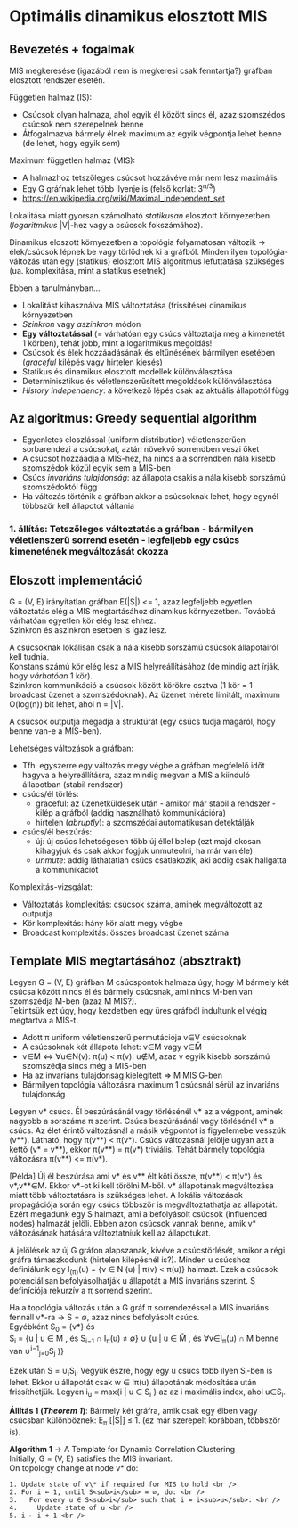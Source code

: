 # Optimális dinamikus elosztott MIS

## Bevezetés + fogalmak

MIS megkeresése (igazából nem is megkeresi csak fenntartja?) gráfban elosztott rendszer esetén. <br />

Független halmaz (IS):
  - Csúcsok olyan halmaza, ahol egyik él között sincs él, azaz szomszédos csúcsok nem szerepelnek benne
  - Átfogalmazva bármely élnek maximum az egyik végpontja lehet benne (de lehet, hogy egyik sem)

Maximum független halmaz (MIS):
  - A halmazhoz tetszőleges csúcsot hozzávéve már nem lesz maximális
  - Egy G gráfnak lehet több ilyenje is (felső korlát: 3<sup>n/3</sup>)
  - https://en.wikipedia.org/wiki/Maximal_independent_set

Lokalitása miatt gyorsan számolható *statikusan* elosztott környezetben (*logaritmikus* |V|-hez vagy a csúcsok fokszámához). <br />

Dinamikus eloszott környezetben a topológia folyamatosan változik -> élek/csúcsok lépnek be vagy törlődnek ki a gráfból. Minden ilyen topológia-változás után egy (statikus) elosztott MIS algoritmus lefuttatása szükséges (ua. komplexitása, mint a statikus esetnek) <br />

Ebben a tanulmányban...
  - Lokalitást kihasználva MIS változtatása (frissítése) dinamikus környezetben
  - *Szinkron* vagy *aszinkron* módon
  - **Egy változtatással** (= várhatóan egy csúcs változtatja meg a kimenetét 1 körben), tehát jobb, mint a logaritmikus megoldás!
  - Csúcsok és élek hozzáadásának és eltűnésének bármilyen esetében (*graceful* kilépés vagy hirtelen kiesés)
  - Statikus és dinamikus elosztott modellek különválasztása
  - Determinisztikus és véletlenszerűsített megoldások különválasztása
  - *History independency*: a következő lépés csak az aktuális állapottól függ

## Az algoritmus: Greedy sequential algorithm
  - Egyenletes eloszlással (uniform distribution) véletlenszerűen sorbarendezi a csúcsokat, aztán növekvő sorrendben veszi őket
  - A csúcsot hozzáadja a MIS-hez, ha nincs a a sorrendben nála kisebb szomszédok közül egyik sem a MIS-ben
  - Csúcs *invariáns tulajdonság*: az állapota csakis a nála kisebb sorszámú szomszédoktól függ
  - Ha változás történik a gráfban akkor a csúcsoknak lehet, hogy egynél többször kell állapotot váltania

### 1. állítás: Tetszőleges változtatás a gráfban - bármilyen véletlenszerű sorrend esetén - legfeljebb egy csúcs kimenetének megváltozását okozza

## Eloszott implementáció

G = (V, E) irányítatlan gráfban E(|S|) <= 1, azaz legfeljebb egyetlen változtatás elég a MIS megtartásához dinamikus környezetben. Továbbá várhatóan egyetlen kör elég lesz ehhez. <br />
Szinkron és aszinkron esetben is igaz lesz. <br />

A csúcsoknak lokálisan csak a nála kisebb sorszámú csúcsok állapotairól kell tudnia. <br />
Konstans számú kör elég lesz a MIS helyreállításához (de mindig azt írják, hogy *várhatóan* 1 kör).<br />
Szinkron kommunikáció a csúcsok között körökre osztva (1 kör = 1 broadcast üzenet a szomszédoknak). Az üzenet mérete limitált, maximum O(log(n)) bit lehet, ahol n = |V|. <br />

A csúcsok outputja megadja a struktúrát (egy csúcs tudja magáról, hogy benne van-e a MIS-ben). <br />

Lehetséges változások a gráfban:
  - Tfh. egyszerre egy változás megy végbe a gráfban megfelelő időt hagyva a helyreállításra, azaz mindig megvan a MIS a kiinduló állapotban (stabil rendszer)
  - csúcs/él törlés:
    - graceful: az üzenetküldések után - amikor már stabil a rendszer - kilép a gráfból (addig használható kommunikációra)
    - hirtelen (*abruptly*): a szomszédai automatikusan detektálják
  - csúcs/él beszúrás:
    - új: új csúcs lehetségesen több új éllel belép (ezt majd okosan kihagyjuk és csak akkor fogjuk unmuteolni, ha már van éle)
    - *unmute*: addig láthatatlan csúcs csatlakozik, aki addig csak hallgatta a kommunikációt

Komplexitás-vizsgálat:
  - Változtatás komplexitás: csúcsok száma, aminek megváltozott az outputja
  - Kör komplexitás: hány kör alatt megy végbe
  - Broadcast komplexitás: összes broadcast üzenet száma

## Template MIS megtartásához (absztrakt)

Legyen G = (V, E) gráfban M csúcspontok halmaza úgy, hogy M bármely két csúcsa között nincs él és bármely csúcsnak, ami nincs M-ben van szomszédja M-ben (azaz M MIS?). <br />
Tekintsük ezt úgy, hogy kezdetben egy üres gráfból indultunk el végig megtartva a MIS-t. <br />

- Adott π uniform véletlenszerű permutációja v∈V csúcsoknak
- A csúcsoknak két állapota lehet: v∈M vagy v∈M̄
- v∈M ⇔ ∀u∈N(v): π(u) < π(v): u∉M, azaz v egyik kisebb sorszámú szomszédja sincs még a MIS-ben
- Ha az invariáns tulajdonság kielégített => M MIS G-ben
- Bármilyen topológia változásra maximum 1 csúcsnál sérül az invariáns tulajdonság

Legyen v\* csúcs. Él beszúrásánál vagy törlésénél v\* az a végpont, aminek nagyobb a sorszáma π szerint. Csúcs beszúrásánál vagy törlésénél v* a csúcs. Az élet érintő változásnál a másik végpontot is figyelemebe vesszük (v\*\*). Látható, hogy π(v\*\*) < π(v\*). Csúcs változásnál jelölje ugyan azt a kettő (v\* = v\*\*), ekkor π(v\*\*) = π(v\*) triviális. Tehát bármely topológia változásra π(v\*\*) <= π(v\*). <br />

[Példa] Új él beszúrása ami v\* és v\*\* élt köti össze, π(v\*\*) < π(v\*) és v\*,v\*\*∈M. Ekkor v\*-ot ki kell törölni M-ből. v\* állapotának megváltozása miatt több változtatásra is szükséges lehet. A lokális változások propagációja során egy csúcs többször is megváltoztathatja az állapotát. Ezért megadunk egy S halmazt, ami a befolyásolt csúcsok (influenced nodes) halmazát jelöli. Ebben azon csúcsok vannak benne, amik v\* változásának hatására változtatniuk kell az állapotukat. <br />

A jelölések az új G gráfon alapszanak, kivéve a csúcstörlését, amikor a régi gráfra támaszkodunk (hirtelen kilépésnél is?). Minden u csúcshoz definiálunk egy I<sub>(π)</sub>(u) = {v ∈ N (u) | π(v) < π(u)} halmazt. Ezek a csúcsok potenciálisan befolyásolhatják u állapotát a MIS invariáns szerint. S definíciója rekurzív a π sorrend szerint. <br />

Ha a topológia változás után a G gráf π sorrendezéssel a MIS invariáns fennáll v\*-ra -> S = ∅, azaz nincs befolyásolt csúcs. <br />
Egyébként S<sub>0</sub> = {v\*} és <br />
S<sub>i</sub> = {u | u ∈ M , és S<sub>i−1</sub> ∩ I<sub>π</sub>(u) ≠ ∅} ∪ {u | u ∈ M̄ , és  ∀v∈I<sub>π</sub>(u) ∩ M benne van ∪<sup>i−1</sup><sub>j=0</sub>S<sub>j</sub> )} <br />

Ezek után S = ∪<sub>i</sub>S<sub>i</sub>. Vegyük észre, hogy egy u csúcs több ilyen S<sub>i</sub>-ben is lehet. Ekkor u állapotát csak w ∈ I</sub>π</sub>(u) állapotának módosítása után frissíthetjük. Legyen i<sub>u</sub> = max{i | u ∈ S<sub>i</sub> } az az i maximális index, ahol u∈S<sub>i</sub>. <br />

**Állítás 1 (*Theorem 1*)**: Bármely két gráfra, amik csak egy élben vagy csúcsban különböznek:
E<sub>π</sub> [|S|] ≤ 1. (ez már szerepelt korábban, többször is). <br />

**Algorithm 1** -> A Template for Dynamic Correlation Clustering <br />
Initially, G = (V, E) satisfies the MIS invariant. <br />
On topology change at node v\* do: <br />
```
1. Update state of v\* if required for MIS to hold <br />
2. For i ← 1, until S<sub>i</sub> = ∅, do: <br />
3.   For every u ∈ S<sub>i</sub> such that i = i<sub>u</sub>: <br />
4.     Update state of u <br />
5. i ← i + 1 <br />
```

